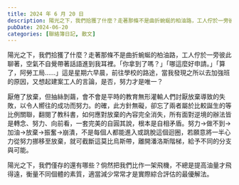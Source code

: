 ```yaml
---
title: 2024 年 6 月 20 日
description: 陽光之下，我們拾獲了什麼？走著那條不是曲折蜿蜒的柏油路，工人佇於一旁彼此聊著，空氣不自覺帶著話語進到我耳裡。「你拿到了嗎？」「哪這麼好申請。」「算了，阿勞工局……」這是星期六早晨，前往學校的路途，當我……
pubDate: 2024-06-20
categories: [聯絡簿日記, 散文]
---
```


陽光之下，我們拾獲了什麼？走著那條不是曲折蜿蜒的柏油路，工人佇於一旁彼此聊著，空氣不自覺帶著話語進到我耳裡。「你拿到了嗎？」「哪這麼好申請。」「算了，阿勞工局……」這是星期六早晨，前往學校的路途，當我發現之所以去加強班的原因，又想起建案工人的言論，是否，努力才是唯一？

厭倦了放棄，但抽絲剝繭，會不會是平時的教育無形灌輸人們討厭放棄導致的失敗，以令人嚮往的成功而努力。的確，此方針無礙，卻忘了兩者屬於比較誕生的等比例關聯，翻閱了教科書，如何應對放棄的內容完全消失，所有面對逆境的辦法皆是轉念、努力、向前看，一套完美的自圓其說，根本是自相矛盾。努力→做不到→加油→放棄→振奮→崩潰，不是每個人都能進入或跳脫這個迴圈，若願意將一半心力從努力挪移至放棄，就可截斷這莫比烏斯帶，離開潘洛斯階梯，給予不同的分支與可能。

陽光之下，我們僅存的還有哪些？倘然把我們比作一架飛機，不總是提高油量才飛得遠，衡量不同個體的素質，適當減少常常才是實際綜合評估的最優解法。
